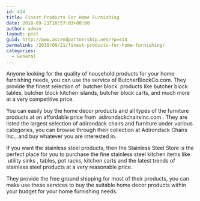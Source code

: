 ```yaml
---
id: 414
title: Finest Products For Home Furnishing
date: 2010-09-21T10:57:03+00:00
author: admin
layout: post
guid: http://www.ascendpartnership.net/?p=414
permalink: /2010/09/21/finest-products-for-home-furnishing/
categories:
  - General
---
```

Anyone looking for the quality of household products for your home furnishing needs, you can use the service of ButcherBlockCo.com. They provide the finest selection of &nbsp;butcher block&nbsp; products like butcher block tables, butcher block kitchen islands, butcher block carts, and much more at a very competitive price.

You can easily buy the home decor products and all types of the furniture products at an affordable price from &nbsp;adirondackchairsinc.com&nbsp;. They are listed the largest selection of adirondack chairs and furniture under various categories, you can browse through their collection at Adirondack Chairs Inc., and buy whatever you are interested in.

If you want the stainless steel products, then the Stainless Steel Store is the perfect place for you to purchase the fine stainless steel kitchen items like &nbsp;utility sinks&nbsp;, tables, pot racks, kitchen carts and the latest trends of stainless steel products at a very reasonable price.

They provide the free ground shipping for most of their products, you can make use these services to buy the suitable home decor products within your budget for your home furnishing needs.